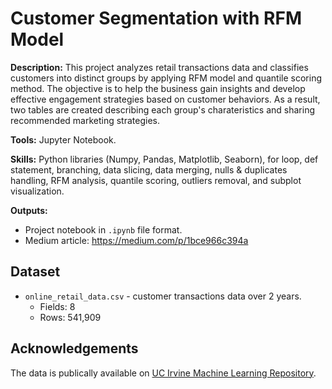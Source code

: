 # Customer Segmentation with RFM Model

**Description:** This project analyzes retail transactions data and classifies customers into distinct groups by applying RFM model and quantile scoring method. The objective is to help the business gain insights and develop effective engagement strategies based on customer behaviors. As a result, two tables are created describing each group's charateristics and sharing recommended marketing strategies.

**Tools:** Jupyter Notebook.

**Skills:** Python libraries (Numpy, Pandas, Matplotlib, Seaborn), for loop, def statement, branching, data slicing, data merging, nulls & duplicates handling, RFM analysis, quantile scoring, outliers removal, and subplot visualization.

**Outputs:**  
- Project notebook in `.ipynb` file format.
- Medium article: https://medium.com/p/1bce966c394a

## Dataset
- `online_retail_data.csv` - customer transactions data over 2 years.
  - Fields: 8
  - Rows: 541,909

## Acknowledgements
The data is publically available on [UC Irvine Machine Learning Repository](https://archive.ics.uci.edu/).
